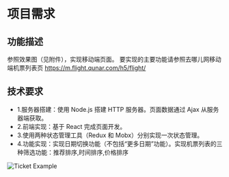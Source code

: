 # 项目需求
## 功能描述
参照效果图（见附件），实现移动端页面。
要实现的主要功能请参照去哪儿网移动端机票列表页 https://m.flight.qunar.com/h5/flight/
## 技术要求
- 1.服务器搭建：使用 Node.js 搭建 HTTP 服务器。页面数据通过 Ajax 从服务器端获取。
- 2.前端实现：基于 React 完成页面开发。
- 3.使用两种状态管理工具（Redux 和 Mobx）分别实现一次状态管理。
- 4.功能实现：实现日期切换功能（不包括“更多日期”功能）。实现机票列表的三种筛选功能：推荐排序,时间排序,价格排序

![Ticket Example](flight-ticket-app/img/作业3.1业务系统移动前端开发参考图.gif)

